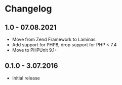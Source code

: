 Changelog
=========

## 1.0 - 07.08.2021
* Move from Zend Framework to Laminas
* Add support for PHP8, drop support for PHP < 7.4
* Move to PHPUnit 9.1+

## 0.1.0 - 3.07.2016

* Initial release
